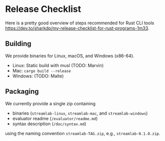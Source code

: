 # Release Checklist

Here is a pretty good overview of steps recommended for Rust CLI tools https://dev.to/sharkdp/my-release-checklist-for-rust-programs-1m33.

## Building

We provide binaries for Linux, macOS, and Windows (x86-64).

* Linux: Static build with musl (TODO: Marvin)
* Mac: `cargo build --release`
* Windows: (TODO: Malte)

## Packaging

We currently provide a single zip containing

* binaries (`streamlab-linux`, `streamlab-mac`, and `streamlab-windows`)
* evaluator readme (`/evaluator/readme.md`)
* syntax description (`/doc/syntax.md`)

using the naming convention `streamlab-TAG.zip`, e.g., `streamlab-0.1.0.zip`.
